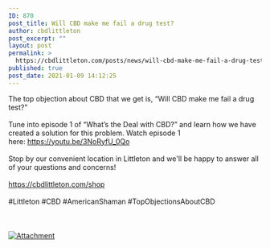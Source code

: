```yaml
---
ID: 870
post_title: Will CBD make me fail a drug test?
author: cbdlittleton
post_excerpt: ""
layout: post
permalink: >
  https://cbdlittleton.com/posts/news/will-cbd-make-me-fail-a-drug-test/
published: true
post_date: 2021-01-09 14:12:25
---
```

<html><head></head><body>
The top objection about CBD that we get is, “Will CBD make me fail a drug test?” <br /><br />Tune into episode 1 of “What’s the Deal with CBD?” and learn how we have created a solution for this problem. Watch episode 1 here: <a href="https://youtu.be/3NoRyfU_0Qo">https://youtu.be/3NoRyfU_0Qo</a><span> <br /><br />Stop by our convenient location in Littleton and we'll be happy to answer all of your questions and concerns! <br /><br /><a href="https://cbdlittleton.com/shop">https://cbdlittleton.com/shop</a><br /><br />#Littleton #CBD #AmericanShaman #TopObjectionsAboutCBD<br /><br /></span>
</body>
</html><br/><br/><a href="https://cbdlittleton.com/wp-content/uploads/2021/01/maxresdefault-1.jpg"  title="Attachment" ><img src="https://cbdlittleton.com/wp-content/uploads/2021/01/maxresdefault-1.jpg" alt="Attachment" title="Attachment" /></a>